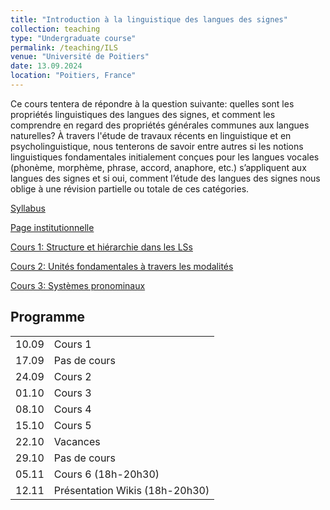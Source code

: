 ```yaml
---
title: "Introduction à la linguistique des langues des signes"
collection: teaching
type: "Undergraduate course"
permalink: /teaching/ILS
venue: "Université de Poitiers"
date: 13.09.2024
location: "Poitiers, France"
---
```


Ce cours tentera de répondre à la question suivante: quelles sont les propriétés linguistiques des langues des signes, et comment les comprendre en regard des propriétés générales communes aux langues naturelles? À travers l'étude de travaux récents en linguistique et en psycholinguistique, nous tenterons de savoir entre autres si les notions linguistiques fondamentales initialement conçues pour les langues vocales (phonème, morphème, phrase, accord, anaphore, etc.) s’appliquent aux langues des signes et si oui, comment l’étude des langues des signes nous oblige à une révision partielle ou totale de ces catégories.

[Syllabus](./ils/Syllabus_LSF.pdf)

[Page institutionnelle](https://updago.univ-poitiers.fr/course/view.php?id=5881)


[Cours 1: Structure et hiérarchie dans les LSs](./ils/Poitiers_LSF_Cours1.pdf)

[Cours 2: Unités fondamentales à travers les modalités](./ils/Poitiers_LSF_Cours2.pdf)

[Cours 3: Systèmes pronominaux](./ils/Poitiers_LSF_Cours3.pdf)


## Programme

|   |                  |
|---|------------------|
| 10.09 | Cours 1      |
| 17.09 | Pas de cours |
| 24.09 | Cours 2      |
| 01.10 | Cours 3      |
| 08.10 | Cours 4      |
| 15.10 | Cours 5      |
| 22.10 | Vacances     |
| 29.10 | Pas de cours |
| 05.11 | Cours 6 (18h-20h30)|
| 12.11 | Présentation Wikis (18h-20h30)|

